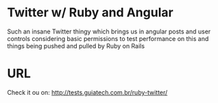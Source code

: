 # Twitter w/ Ruby and Angular
Such an insane Twitter thingy which brings us in angular posts and user controls considering basic permissions to test performance on this and things being pushed and pulled by Ruby on Rails

# URL
Check it ou on: http://tests.guiatech.com.br/ruby-twitter/